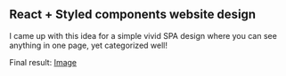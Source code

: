 ## React + Styled components website design

I came up with this idea for a simple vivid SPA design where you can see anything in one page, yet categorized well!

Final result:
[Image](https://i.imgur.com/i7t7WaF.jpg)

